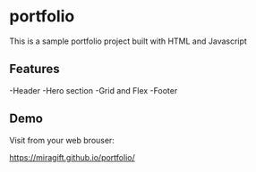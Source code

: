 # portfolio
This is a sample portfolio project built with HTML and Javascript

## Features
-Header
-Hero section
-Grid and Flex
-Footer

## Demo
Visit from your web brouser:

https://miragift.github.io/portfolio/
